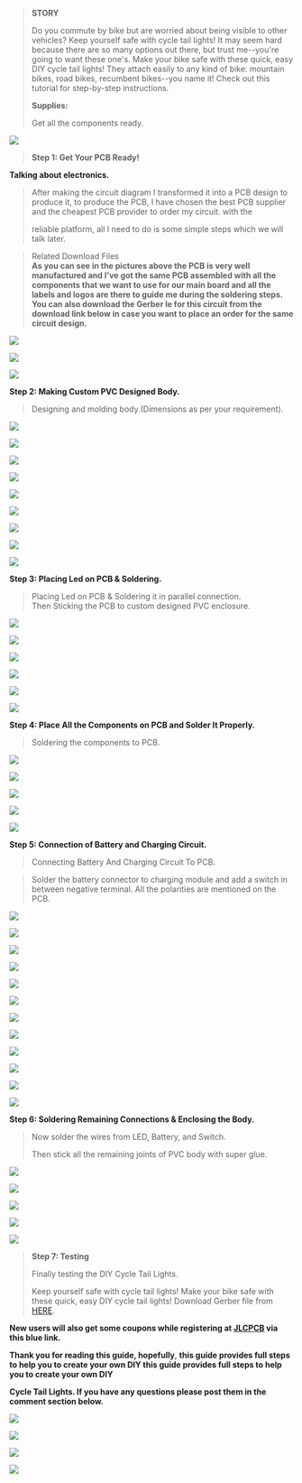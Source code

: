 >**STORY**
>
> Do you commute by bike but are worried about being visible to other
> vehicles? Keep yourself safe with cycle tail lights! It may seem hard
> because there are so many options out there, but trust me\--you\'re
> going to want these one\'s. Make your bike safe with these quick, easy
> DIY cycle tail lights! They attach easily to any kind of bike:
> mountain bikes, road bikes, recumbent bikes\--you name it! Check out
> this tutorial for step-by-step instructions.
>
> **Supplies:**
>
> Get all the components ready.

![](vertopal_e791499536b64c0ea65fc7a80438db6d/media/image3.png) 

> **Step 1: Get Your PCB Ready!**

**Talking about electronics.**


> After making the circuit diagram I transformed it into a PCB design to
> produce it, to produce the PCB, I have chosen the best PCB supplier
> and the cheapest PCB provider to order my circuit. with the
>
> reliable platform, all I need to do is some simple steps which we will
> talk later.

 


> Related Download Files\
> **As you can see in the pictures above the PCB is very well
> manufactured and I've got the same PCB assembled with all the
> components that we want to use for our main board and all the labels
> and logos are there to guide me during the soldering steps. You can
> also download the Gerber  le for this circuit from the download link
> below in case you want to place an order for the same circuit
> design.**

![](vertopal_e791499536b64c0ea65fc7a80438db6d/media/image6.png) 


![](vertopal_e791499536b64c0ea65fc7a80438db6d/media/image7.png) 


 

![](vertopal_e791499536b64c0ea65fc7a80438db6d/media/image8.png) 


**Step 2: Making Custom PVC Designed Body.**

> Designing and molding body.(Dimensions
> as per your requirement).

![](vertopal_e791499536b64c0ea65fc7a80438db6d/media/image10.png) 
 

![](vertopal_e791499536b64c0ea65fc7a80438db6d/media/image11.png) 
 

![](vertopal_e791499536b64c0ea65fc7a80438db6d/media/image12.png) 
 

![](vertopal_e791499536b64c0ea65fc7a80438db6d/media/image13.png) 
 

![](vertopal_e791499536b64c0ea65fc7a80438db6d/media/image14.png) 
 

![](vertopal_e791499536b64c0ea65fc7a80438db6d/media/image15.png) 
 

![](vertopal_e791499536b64c0ea65fc7a80438db6d/media/image16.png) 
 

![](vertopal_e791499536b64c0ea65fc7a80438db6d/media/image17.png) 
 

![](vertopal_e791499536b64c0ea65fc7a80438db6d/media/image18.png) 
 

**Step 3: Placing Led on PCB & Soldering.**

> Placing Led on PCB & Soldering it in parallel connection.\
> Then Sticking the PCB to custom designed PVC enclosure.


![](vertopal_e791499536b64c0ea65fc7a80438db6d/media/image19.png) 
 

![](vertopal_e791499536b64c0ea65fc7a80438db6d/media/image20.png) 
 

![](vertopal_e791499536b64c0ea65fc7a80438db6d/media/image21.png) 
 

![](vertopal_e791499536b64c0ea65fc7a80438db6d/media/image22.png) 
 

![](vertopal_e791499536b64c0ea65fc7a80438db6d/media/image23.png) 
 

![](vertopal_e791499536b64c0ea65fc7a80438db6d/media/image24.png) 
 

**Step 4: Place All the Components on PCB and Solder It Properly.**

> Soldering the components to PCB.


![](vertopal_e791499536b64c0ea65fc7a80438db6d/media/image25.png) 
 

![](vertopal_e791499536b64c0ea65fc7a80438db6d/media/image26.png) 
 

![](vertopal_e791499536b64c0ea65fc7a80438db6d/media/image27.png) 
 

![](vertopal_e791499536b64c0ea65fc7a80438db6d/media/image28.png) 
 

![](vertopal_e791499536b64c0ea65fc7a80438db6d/media/image29.png) 
 

**Step 5: Connection of Battery and Charging Circuit.**

> Connecting Battery And Charging Circuit To PCB.


> Solder the battery connector to charging module and add a switch in
> between negative terminal. All the polarities are mentioned on the
> PCB.


![](vertopal_e791499536b64c0ea65fc7a80438db6d/media/image31.png) 
 

![](vertopal_e791499536b64c0ea65fc7a80438db6d/media/image32.png) 
 


![](vertopal_e791499536b64c0ea65fc7a80438db6d/media/image33.png) 
 

![](vertopal_e791499536b64c0ea65fc7a80438db6d/media/image34.png) 
 

![](vertopal_e791499536b64c0ea65fc7a80438db6d/media/image35.png) 
 

![](vertopal_e791499536b64c0ea65fc7a80438db6d/media/image36.png) 
 

![](vertopal_e791499536b64c0ea65fc7a80438db6d/media/image37.png) 
 

![](vertopal_e791499536b64c0ea65fc7a80438db6d/media/image38.png) 
 

![](vertopal_e791499536b64c0ea65fc7a80438db6d/media/image39.png) 
 

![](vertopal_e791499536b64c0ea65fc7a80438db6d/media/image40.png) 


![](vertopal_e791499536b64c0ea65fc7a80438db6d/media/image41.png) 
 

![](vertopal_e791499536b64c0ea65fc7a80438db6d/media/image42.png) 
 

**Step 6: Soldering Remaining Connections & Enclosing the Body.**

> Now solder the wires from LED, Battery, and Switch.
>
> Then stick all the remaining joints of PVC body with super glue.


![](vertopal_e791499536b64c0ea65fc7a80438db6d/media/image43.png) 
 

![](vertopal_e791499536b64c0ea65fc7a80438db6d/media/image44.png) 
 

![](vertopal_e791499536b64c0ea65fc7a80438db6d/media/image45.png) 
 

![](vertopal_e791499536b64c0ea65fc7a80438db6d/media/image46.png) 


![](vertopal_e791499536b64c0ea65fc7a80438db6d/media/image47.png) 
 

> **Step 7: Testing**
>
> Finally testing the DIY Cycle Tail Lights.
>
> Keep yourself safe with cycle tail lights! Make your bike safe with
> these quick, easy DIY cycle tail lights!
>Download Gerber file from [HERE](https://cdn.hackaday.io/files/1877248031583616/Gerber%20PCB%20cycle.zip).

**New users will also get some coupons while registering at [JLCPCB](https://jlcpcb.com/IAT) via this blue
link.**

**Thank you for reading this guide, hopefully**, **this guide provides
full steps to help you to create your own DIY this guide provides full
steps to help you to create your own DIY**

**Cycle Tail Lights. If you have any questions please post them in the
comment section below.**


![](vertopal_e791499536b64c0ea65fc7a80438db6d/media/image48.png) 
 

![](vertopal_e791499536b64c0ea65fc7a80438db6d/media/image49.png) 


![](vertopal_e791499536b64c0ea65fc7a80438db6d/media/image50.png) 
 

![](vertopal_e791499536b64c0ea65fc7a80438db6d/media/image51.png) 
 


